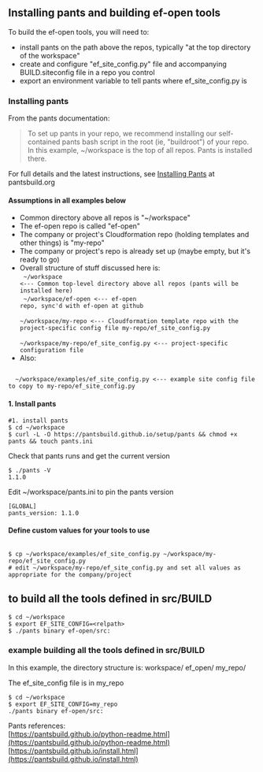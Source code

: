 ## Installing pants and building ef-open tools
To build the ef-open tools, you will need to:
 - install pants on the path above the repos, typically "at the top directory of the workspace"
 - create and configure "ef_site_config.py" file and accompanying BUILD.siteconfig file in a repo you control
 - export an environment variable to tell pants where ef_site_config.py is

### Installing pants
From the pants documentation:
> To set up pants in your repo, we recommend installing our self-contained pants bash script
> in the root (ie, "buildroot") of your repo. In this example, ~/workspace is the
top of all repos. Pants is installed there.

For full details and the latest instructions, see [Installing Pants](http://www.pantsbuild.org/install.html) at pantsbuild.org

#### Assumptions in all examples below
- Common directory above all repos is "~/workspace"
- The ef-open repo is called "ef-open"
- The company or project's Cloudformation repo (holding templates and other things) is "my-repo"
- The company or project's repo is already set up (maybe empty, but it's ready to go)
- Overall structure of stuff discussed here is:<br>
<code>  ~/workspace <--- Common top-level directory above all repos (pants will be installed here)</code><br>
<code>  ~/workspace/ef-open <--- ef-open repo, sync'd with ef-open at github</code><br>
<code>  ~/workspace/my-repo <--- Cloudformation template repo with the project-specific config file my-repo/ef_site_config.py</code><br>
<code>  ~/workspace/my-repo/ef_site_config.py <--- project-specific configuration file</code><br>
- Also:<br>
<code>
  ~/workspace/examples/ef_site_config.py <--- example site config file to copy to my-repo/ef_site_config.py
</code>

#### 1. Install pants

```
#1. install pants
$ cd ~/workspace
$ curl -L -O https://pantsbuild.github.io/setup/pants && chmod +x pants && touch pants.ini
```

Check that pants runs and get the current version
```
$ ./pants -V
1.1.0
```

Edit ~/workspace/pants.ini to pin the pants version
```
[GLOBAL]
pants_version: 1.1.0
```

#### Define custom values for your tools to use
```

$ cp ~/workspace/examples/ef_site_config.py ~/workspace/my-repo/ef_site_config.py
# edit ~/workspace/my-repo/ef_site_config.py and set all values as appropriate for the company/project

```




## to build all the tools defined in src/BUILD
```
$ cd ~/workspace
$ export EF_SITE_CONFIG=<relpath>
$ ./pants binary ef-open/src:
```
### example building all the tools defined in src/BUILD
In this example, the directory structure is:
  workspace/
    ef_open/
    my_repo/

The ef_site_config file is in my_repo
```
$ cd ~/workspace
$ export EF_SITE_CONFIG=my_repo
./pants binary ef-open/src:
```


Pants references:<br>
[https://pantsbuild.github.io/python-readme.html](https://pantsbuild.github.io/python-readme.html)<br>
[https://pantsbuild.github.io/install.html](https://pantsbuild.github.io/install.html)

